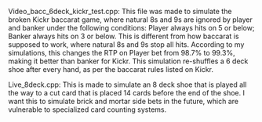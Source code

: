 Video_bacc_6deck_kickr_test.cpp:
This file was made to simulate the broken Kickr baccarat game, where natural 8s and 9s are ignored by player and banker under the following conditions:
Player always hits on 5 or below;
Banker always hits on 3 or below.
This is different from how baccarat is supposed to work, where natural 8s and 9s stop all hits.
According to my simulations, this changes the RTP on Player bet from 98.7% to 99.3%, making it better than banker for Kickr.
This simulation re-shuffles a 6 deck shoe after every hand, as per the baccarat rules listed on Kickr.

Live_8deck.cpp:
This is made to simulate an 8 deck shoe that is played all the way to a cut card that is placed 14 cards before the end of the shoe.
I want this to simulate brick and mortar side bets in the future, which are vulnerable to specialized card counting systems.
